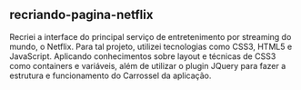 ## recriando-pagina-netflix

 Recriei a interface do principal serviço de entretenimento por streaming do mundo, o Netflix. 
 Para tal projeto, utilizei tecnologias como CSS3, HTML5 e JavaScript. 
 Aplicando conhecimentos sobre layout e técnicas de CSS3 como containers e variáveis, além de utilizar o plugin JQuery para fazer a estrutura e funcionamento do Carrossel da aplicação.
